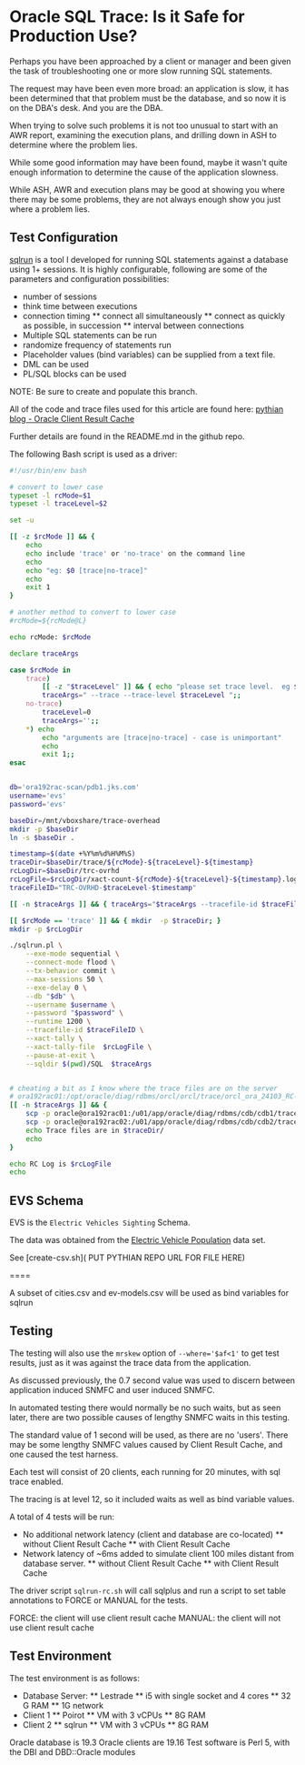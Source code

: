 
Oracle SQL Trace: Is it Safe for Production Use?
============================================================

Perhaps you have been approached by a client or manager and been given the task of troubleshooting one or more slow running SQL statements.

The request may have been even more broad:  an application is slow, it has been determined that that problem must be the database, and so now it is on the DBA's desk. And you are the DBA.

When trying to solve such problems it is not too unusual to start with an AWR report, examining the execution plans, and drilling down in ASH to determine where the problem lies.

While some good information may have been found, maybe it wasn't quite enough information to determine the cause of the application slowness.

While ASH, AWR and execution plans may be good at showing you where there may be some problems, they are not always enough show you just where a problem lies.


## Test Configuration

[sqlrun](https://github.com/jkstill/sqlrun) is a tool I developed for running SQL statements against a database using 1+ sessions.  It is highly configurable, following are some of the parameters and configuration possibilities:

* number of sessions
* think time between executions
* connection timing
** connect all simultaneously
** connect as quickly as possible, in succession
** interval between connections
* Multiple SQL statements can be run
* randomize frequency of statements run
* Placeholder values (bind variables) can be supplied from a text file.
* DML can be used
* PL/SQL blocks can be used


NOTE: Be sure to create and populate this branch.

All of the code and trace files used for this article are found here:  [pythian blog - Oracle Client Result Cache](https://github.com/pythian/blog-files/tree/oracle-trace-overhead)

Further details are found in the README.md in the github repo.

The following Bash script is used as a driver:

```bash
#!/usr/bin/env bash

# convert to lower case
typeset -l rcMode=$1
typeset -l traceLevel=$2

set -u

[[ -z $rcMode ]] && {
	echo
	echo include 'trace' or 'no-trace' on the command line
	echo
	echo "eg: $0 [trace|no-trace]"
	echo
	exit 1
}

# another method to convert to lower case
#rcMode=${rcMode@L}

echo rcMode: $rcMode

declare traceArgs

case $rcMode in
	trace) 
		[[ -z "$traceLevel" ]] && { echo "please set trace level.  eg $0 trace 8"; exit 1;}
		traceArgs=" --trace --trace-level $traceLevel ";;
	no-trace) 
		traceLevel=0
		traceArgs='';;
	*) echo 
		echo "arguments are [trace|no-trace] - case is unimportant"
		echo 
		exit 1;;
esac


db='ora192rac-scan/pdb1.jks.com'
username='evs'
password='evs'

baseDir=/mnt/vboxshare/trace-overhead
mkdir -p $baseDir
ln -s $baseDir .

timestamp=$(date +%Y%m%d%H%M%S)
traceDir=$baseDir/trace/${rcMode}-${traceLevel}-${timestamp}
rcLogDir=$baseDir/trc-ovrhd
rcLogFile=$rcLogDir/xact-count-${rcMode}-${traceLevel}-${timestamp}.log 
traceFileID="TRC-OVRHD-$traceLevel-$timestamp"

[[ -n $traceArgs ]] && { traceArgs="$traceArgs --tracefile-id $traceFileID"; }

[[ $rcMode == 'trace' ]] && { mkdir  -p $traceDir; }
mkdir -p $rcLogDir

./sqlrun.pl \
	--exe-mode sequential \
	--connect-mode flood \
	--tx-behavior commit \
	--max-sessions 50 \
	--exe-delay 0 \
	--db "$db" \
	--username $username \
	--password "$password" \
	--runtime 1200 \
	--tracefile-id $traceFileID \
	--xact-tally \
	--xact-tally-file  $rcLogFile \
	--pause-at-exit \
	--sqldir $(pwd)/SQL  $traceArgs


# cheating a bit as I know where the trace files are on the server
# ora192rac01:/opt/oracle/diag/rdbms/orcl/orcl/trace/orcl_ora_24103_RC-20230703142522.trc
[[ -n $traceArgs ]] && { 
	scp -p oracle@ora192rac01:/u01/app/oracle/diag/rdbms/cdb/cdb1/trace/orcl_ora_*_${traceFileID}.trc $traceDir
	scp -p oracle@ora192rac02:/u01/app/oracle/diag/rdbms/cdb/cdb2/trace/orcl_ora_*_${traceFileID}.trc $traceDir
	echo Trace files are in $traceDir/
	echo 
}

echo RC Log is $rcLogFile
echo 


```

## EVS Schema

EVS is the `Electric Vehicles Sighting` Schema.


The data was obtained from the [Electric Vehicle Population](https://catalog.data.gov/dataset/electric-vehicle-population-data) data set.

See [create-csv.sh]( PUT PYTHIAN REPO URL FOR FILE HERE)


====

A subset of cities.csv and ev-models.csv will be used as bind variables for sqlrun


## Testing

The testing will also use the `mrskew` option of `--where='$af<1'` to get test results, just as it was against the trace data from the application.

As discussed previously, the 0.7 second value was used to discern between application induced SNMFC and user induced SNMFC.

In automated testing there would normally be no such waits, but as seen later, there are two possible causes of lengthy SNMFC waits in this testing.

The standard value of 1 second will be used, as there are no 'users'.  There may be some lengthy SNMFC values caused by Client Result Cache, and one caused the test harness.

Each test will consist of 20 clients, each running for 20 minutes, with sql trace enabled.

The tracing is at level 12, so it included waits as well as bind variable values.

A total of 4 tests will be run:

* No additional network latency (client and database are co-located)
** without Client Result Cache
** with Client Result Cache
* Network latency of ~6ms added to simulate client 100 miles distant from database server.
** without Client Result Cache
** with Client Result Cache

The driver script `sqlrun-rc.sh` will call sqlplus and run a script to set table annotations to FORCE or MANUAL for the tests.

FORCE: the client will use client result cache
MANUAL: the client will not use client result cache


## Test Environment

The test environment is as follows:

* Database Server:
** Lestrade
** i5 with single socket and 4 cores
** 32 G RAM
** 1G network
* Client 1
** Poirot
** VM with 3 vCPUs
** 8G RAM
* Client 2
** sqlrun
** VM with 3 vCPUs
** 8G RAM

Oracle database is 19.3
Oracle clients are 19.16
Test software is Perl 5, with the DBI and DBD::Oracle modules


